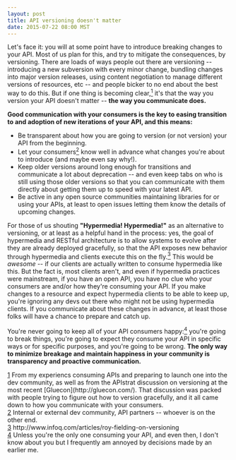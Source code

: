 ```yaml
---
layout: post
title: API versioning doesn't matter
date: 2015-07-22 08:00 MST
---
```


Let's face it: you will at some point have to introduce breaking changes to your API. Most of us plan for this, and try to mitigate the consequences, by versioning. There are loads of ways people out there are versioning -- introducing a new subversion with every minor change, bundling changes into major version releases, using content negotiation to manage different versions of resources, etc --  and people bicker to no end about the best way to do this. But if one thing is becoming clear,<a href="#footnote1" name="footnote1anc"><sup>1</sup></a> it's that the way you version your API doesn't matter -- **the way you communicate does.**

**Good communication with your consumers is the key to easing transition to and adoption of new iterations of your API, and this means:**

* Be transparent about how you are going to version (or not version) your API from the beginning. 
* Let your consumers<a href="#footnote2" name="footnote2anc"><sup>2</sup></a> know well in advance what changes you're about to introduce (and maybe even say why!). 
* Keep older versions around long enough for transitions and communicate a lot about deprecation -- and even keep tabs on who is still using those older versions so that you can communicate with them directly about getting them up to speed with your latest API. 
* Be active in any open source communities maintaining libraries for or using your APIs, at least to open issues letting them know the details of upcoming changes. 

For those of us shouting **"Hypermedia! Hypermedia!"** as an alternative to versioning, or at least as a helpful hand in the process: yes, the goal of hypermedia and RESTful architecture is to allow systems to evolve after they are already deployed gracefully, so that the API exposes new behavior through hypermedia and clients execute this on the fly.<a href="#footnote3" name="footnote3anc"><sup>3</sup></a> This would be *awesome* -- if our clients are actually written to consume hypermedia like this. But the fact is, most clients aren't, and even if hypermedia practices were mainstream, if you have an open API, you have no clue who your consumers are and/or how they're consuming your API. If you make changes to a resource and expect hypermedia clients to be able to keep up, you're ignoring any devs out there who might not be using hypermedia clients. If you communicate about these changes in advance, at least those folks will have a chance to prepare and catch up. 

You're never going to keep all of your API consumers happy:<a href="#footnote4" name="footnote4anc"><sup>4</sup></a> you're going to break things, you're going to expect they consume your API in specific ways or for specific purposes, and you're going to be wrong. **The only way to minimize breakage and maintain happiness in your community is transparency and proactive communication.**

<div class="footnote-block"></div>
<div id="footnote1">
	<a href="#footnote1anc" name="footnote1sym">1</a> From my experiencs consuming APIs and preparing to launch one into the dev community, as well as from the APIstrat discussion on versioning at the most recent [Gluecon](http://gluecon.com/). That discussion was packed with people trying to figure out how to version gracefully, and it all came down to how you communicate with your consumers. 
</div>
<div id="footnote2">
<a href="#footnote2anc" name="footnote2sym">2</a> Internal or external dev community, API partners -- whoever is on the other end.
</div>

<div id="footnote3">
<a href="#footnote3anc" name="footnote3sym">3</a> http://www.infoq.com/articles/roy-fielding-on-versioning
</div>

<div id="footnote4">
<a href="#footnote4anc" name="footnote4sym">4</a> Unless you're the only one consuming your API, and even then, I don't know about you but I frequently am annoyed by decisions made by an earlier me.
</div>
<div class="footnote-block"></div>